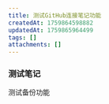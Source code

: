 ```yaml
---
title: 测试GitHub连接笔记功能
createdAt: 1759864598882
updatedAt: 1759865964499
tags: []
attachments: []
---
```


### 测试笔记
测试备份功能